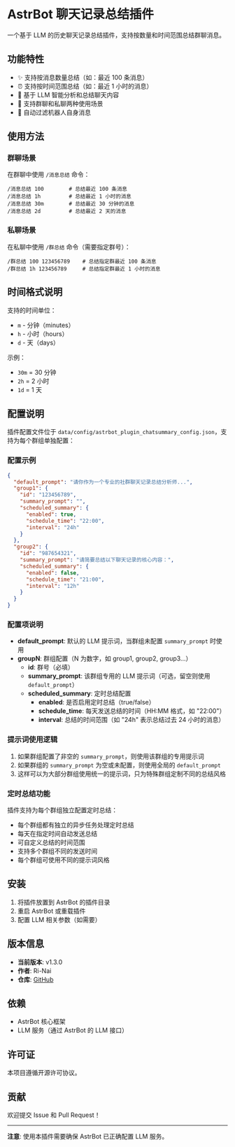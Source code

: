 # AstrBot 聊天记录总结插件

一个基于 LLM 的历史聊天记录总结插件，支持按数量和时间范围总结群聊消息。

## 功能特性

- ✨ 支持按消息数量总结（如：最近 100 条消息）
- ⏰ 支持按时间范围总结（如：最近 1 小时的消息）
- 🤖 基于 LLM 智能分析和总结聊天内容
- 💬 支持群聊和私聊两种使用场景
- 🎯 自动过滤机器人自身消息

## 使用方法

### 群聊场景

在群聊中使用 `/消息总结` 命令：

```
/消息总结 100        # 总结最近 100 条消息
/消息总结 1h         # 总结最近 1 小时的消息
/消息总结 30m        # 总结最近 30 分钟的消息
/消息总结 2d         # 总结最近 2 天的消息
```

### 私聊场景

在私聊中使用 `/群总结` 命令（需要指定群号）：

```
/群总结 100 123456789    # 总结指定群最近 100 条消息
/群总结 1h 123456789     # 总结指定群最近 1 小时的消息
```

## 时间格式说明

支持的时间单位：
- `m` - 分钟（minutes）
- `h` - 小时（hours）
- `d` - 天（days）

示例：
- `30m` = 30 分钟
- `2h` = 2 小时
- `1d` = 1 天

## 配置说明

插件配置文件位于 `data/config/astrbot_plugin_chatsummary_config.json`，支持为每个群组单独配置：

### 配置示例

```json
{
  "default_prompt": "请你作为一个专业的社群聊天记录总结分析师...",
  "group1": {
    "id": "123456789",
    "summary_prompt": "",
    "scheduled_summary": {
      "enabled": true,
      "schedule_time": "22:00",
      "interval": "24h"
    }
  },
  "group2": {
    "id": "987654321",
    "summary_prompt": "请简要总结以下聊天记录的核心内容：",
    "scheduled_summary": {
      "enabled": false,
      "schedule_time": "21:00",
      "interval": "12h"
    }
  }
}
```

### 配置项说明

- **default_prompt**: 默认的 LLM 提示词，当群组未配置 `summary_prompt` 时使用
- **groupN**: 群组配置（N 为数字，如 group1, group2, group3...）
  - **id**: 群号（必填）
  - **summary_prompt**: 该群组专用的 LLM 提示词（可选，留空则使用 `default_prompt`）
  - **scheduled_summary**: 定时总结配置
    - **enabled**: 是否启用定时总结（true/false）
    - **schedule_time**: 每天发送总结的时间（HH:MM 格式，如 "22:00"）
    - **interval**: 总结的时间范围（如 "24h" 表示总结过去 24 小时的消息）

### 提示词使用逻辑

1. 如果群组配置了非空的 `summary_prompt`，则使用该群组的专用提示词
2. 如果群组的 `summary_prompt` 为空或未配置，则使用全局的 `default_prompt`
3. 这样可以为大部分群组使用统一的提示词，只为特殊群组定制不同的总结风格

### 定时总结功能

插件支持为每个群组独立配置定时总结：
- 每个群组都有独立的异步任务处理定时总结
- 每天在指定时间自动发送总结
- 可自定义总结的时间范围
- 支持多个群组不同的发送时间
- 每个群组可使用不同的提示词风格

## 安装

1. 将插件放置到 AstrBot 的插件目录
2. 重启 AstrBot 或重载插件
3. 配置 LLM 相关参数（如需要）

## 版本信息

- **当前版本**: v1.3.0
- **作者**: Ri-Nai
- **仓库**: [GitHub](https://github.com/Ri-Nai/astrbot_plugin_chatsummary)

## 依赖

- AstrBot 核心框架
- LLM 服务（通过 AstrBot 的 LLM 接口）

## 许可证

本项目遵循开源许可协议。

## 贡献

欢迎提交 Issue 和 Pull Request！

---

**注意**: 使用本插件需要确保 AstrBot 已正确配置 LLM 服务。
